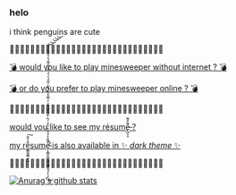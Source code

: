 ### helo
i think penguins are cute

🐧🐧🐧🐧🐧🐧🐧🐧🐧🐧🐧🐧🐧🐧🐧🐧🐧🐧🐧🐧🐧🐧🐧🐧🐧🐧🐧🐧🐧🐧

[💣 would you like to play minesweeper without internet ? 💣](https://penguinuwu.github.io/minesweeper.html)

[💣 or do you prefer to play minesweeper online ? 💣](https://minesweeper.live)

🐧🐧🐧🐧🐧🐧🐧🐧🐧🐧🐧🐧🐧🐧🐧🐧🐧🐧🐧🐧🐧🐧🐧🐧🐧🐧🐧🐧🐧🐧

[would you like to see my résume̶̢̺͕̝͌͒͌ ?](https://penguinuwu.github.io/resume/resume.pdf)

[my re̺̳͖̭̻̝̦̱̎̉͒̆͠sume̵̡̛͕͇̞͈̲̭̰͍̦͇̘̼̘̠̙̣̗̖͒̋̆̉́̉͂͒̉̊͑́̏̀̐̅͐̅̄̊̒̓̿̑̊͂́͒͂͑͂̂́̈́̈́̊̒͆̑͌̉̓̊̑̑͐͐̋̚͜͝͝͝͝͝ is also available in ✨ *dark theme* ✨](https://penguinuwu.github.io/resume/resume-dark.pdf)

🐧🐧🐧🐧🐧🐧🐧🐧🐧🐧🐧🐧🐧🐧🐧🐧🐧🐧🐧🐧🐧🐧🐧🐧🐧🐧🐧🐧🐧🐧

[![Anurag's github stats](https://github-readme-stats.vercel.app/api?username=penguinuwu&show_icons=true&theme=radical)](https://github.com/anuraghazra/github-readme-stats)

<!--
**penguinuwu/penguinuwu** is a ✨ _special_ ✨ repository because its `README.md` (this file) appears on your GitHub profile.

Here are some ideas to get you started:

- 🔭 I’m currently working on ...
- 🌱 I’m currently learning ...
- 👯 I’m looking to collaborate on ...
- 🤔 I’m looking for help with ...
- 💬 Ask me about ...
- 📫 How to reach me: ...
- 😄 Pronouns: ...
- ⚡ Fun fact: ...
-->
